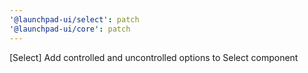 ```yaml
---
'@launchpad-ui/select': patch
'@launchpad-ui/core': patch
---
```


[Select] Add controlled and uncontrolled options to Select component

